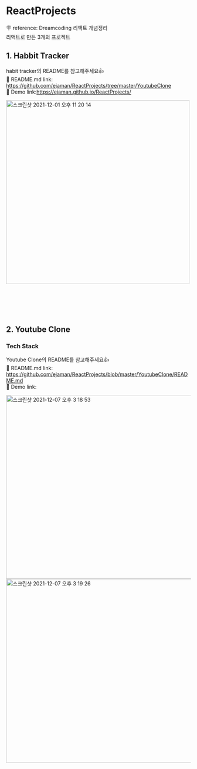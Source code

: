 # ReactProjects
🪧 reference: Dreamcoding 리액트 개념정리<br>
리액트로 만든 3개의 프로젝트 

## 1. Habbit Tracker<br>

habit tracker의 README를 참고해주세요👍<br>
🔗 README.md link: https://github.com/ejaman/ReactProjects/tree/master/YoutubeClone<br>
🔗 Demo link:https://ejaman.github.io/ReactProjects/<br>

<img width="500" height="500" alt="스크린샷 2021-12-01 오후 11 20 14" src="https://user-images.githubusercontent.com/82802784/144975861-bf57855c-3790-4933-abde-d648aed07f74.png">

<br><br><br><br>

## 2. Youtube Clone<br>
### Tech Stack<br>

Youtube Clone의 README를 참고해주세요👍<br>
🔗 README.md link: https://github.com/ejaman/ReactProjects/blob/master/YoutubeClone/README.md<br>
🔗 Demo link:<br>

<img width="1000" height="500" alt="스크린샷 2021-12-07 오후 3 18 53" src="https://user-images.githubusercontent.com/82802784/144976980-616ebfe2-e8d8-44e3-aaf7-5e0ebb8d1f0c.png">
<img width="1000" height="500" alt="스크린샷 2021-12-07 오후 3 19 26" src="https://user-images.githubusercontent.com/82802784/144976951-501037e3-ddda-41cc-9e82-a454b69557bf.png">

